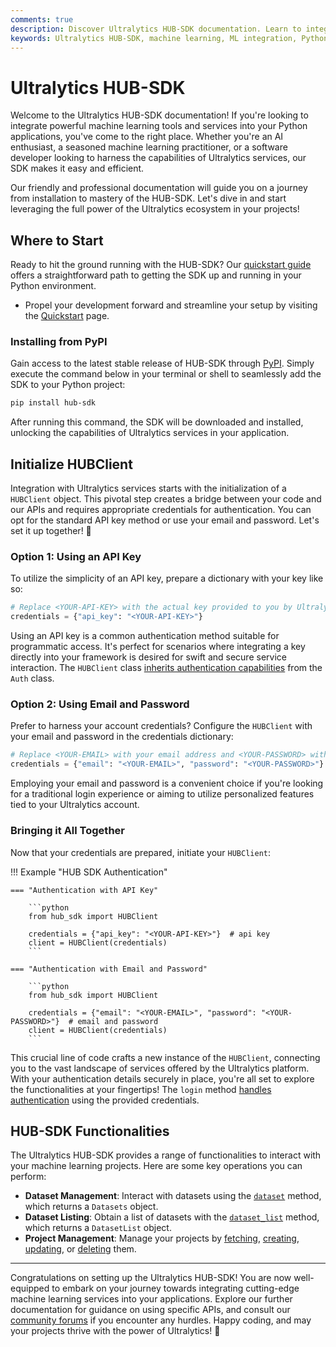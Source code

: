 ```yaml
---
comments: true
description: Discover Ultralytics HUB-SDK documentation. Learn to integrate machine learning tools and services into your Python applications. Quickstart guide, installation & more!
keywords: Ultralytics HUB-SDK, machine learning, ML integration, Python SDK, AI tools, HUBClient, API, install HUB-SDK, Ultralytics services
---
```


# Ultralytics HUB-SDK

Welcome to the Ultralytics HUB-SDK documentation! If you're looking to integrate powerful machine learning tools and services into your Python applications, you've come to the right place. Whether you're an AI enthusiast, a seasoned machine learning practitioner, or a software developer looking to harness the capabilities of Ultralytics services, our SDK makes it easy and efficient.

Our friendly and professional documentation will guide you on a journey from installation to mastery of the HUB-SDK. Let's dive in and start leveraging the full power of the Ultralytics ecosystem in your projects!

## Where to Start

Ready to hit the ground running with the HUB-SDK? Our [quickstart guide](quickstart.md) offers a straightforward path to getting the SDK up and running in your Python environment.

-   Propel your development forward and streamline your setup by visiting the [Quickstart](quickstart.md) page.

### Installing from PyPI

Gain access to the latest stable release of HUB-SDK through [PyPI](https://pypi.org/project/hub-sdk/). Simply execute the command below in your terminal or shell to seamlessly add the SDK to your Python project:

```bash
pip install hub-sdk
```

After running this command, the SDK will be downloaded and installed, unlocking the capabilities of Ultralytics services in your application.

## Initialize HUBClient

Integration with Ultralytics services starts with the initialization of a `HUBClient` object. This pivotal step creates a bridge between your code and our APIs and requires appropriate credentials for authentication. You can opt for the standard API key method or use your email and password. Let's set it up together! 🚀

### Option 1: Using an API Key

To utilize the simplicity of an API key, prepare a dictionary with your key like so:

```python
# Replace <YOUR-API-KEY> with the actual key provided to you by Ultralytics.
credentials = {"api_key": "<YOUR-API-KEY>"}
```

Using an API key is a common authentication method suitable for programmatic access. It's perfect for scenarios where integrating a key directly into your framework is desired for swift and secure service interaction.  The `HUBClient` class [inherits authentication capabilities](https://docs.ultralytics.com/hub/sdk/reference/hub_client/) from the `Auth` class.

### Option 2: Using Email and Password

Prefer to harness your account credentials? Configure the `HUBClient` with your email and password in the credentials dictionary:

```python
# Replace <YOUR-EMAIL> with your email address and <YOUR-PASSWORD> with your password.
credentials = {"email": "<YOUR-EMAIL>", "password": "<YOUR-PASSWORD>"}
```

Employing your email and password is a convenient choice if you're looking for a traditional login experience or aiming to utilize personalized features tied to your Ultralytics account.

### Bringing it All Together

Now that your credentials are prepared, initiate your `HUBClient`:

!!! Example "HUB SDK Authentication"

    === "Authentication with API Key"

        ```python
        from hub_sdk import HUBClient

        credentials = {"api_key": "<YOUR-API-KEY>"}  # api key
        client = HUBClient(credentials)
        ```

    === "Authentication with Email and Password"

        ```python
        from hub_sdk import HUBClient

        credentials = {"email": "<YOUR-EMAIL>", "password": "<YOUR-PASSWORD>"}  # email and password
        client = HUBClient(credentials)
        ```

This crucial line of code crafts a new instance of the `HUBClient`, connecting you to the vast landscape of services offered by the Ultralytics platform. With your authentication details securely in place, you're all set to explore the functionalities at your fingertips! The `login` method [handles authentication](https://docs.ultralytics.com/hub/sdk/reference/hub_client/#login) using the provided credentials.

## HUB-SDK Functionalities

The Ultralytics HUB-SDK provides a range of functionalities to interact with your machine learning projects. Here are some key operations you can perform:

-   **Dataset Management**: Interact with datasets using the [`dataset`](https://docs.ultralytics.com/hub/sdk/reference/hub_client/#dataset) method, which returns a `Datasets` object.
-   **Dataset Listing**: Obtain a list of datasets with the [`dataset_list`](https://docs.ultralytics.com/hub/sdk/reference/hub_client/#dataset_list) method, which returns a `DatasetList` object.
-   **Project Management**: Manage your projects by [fetching](https://docs.ultralytics.com/hub/sdk/project/#fetch-a-project-by-id), [creating](https://docs.ultralytics.com/hub/sdk/project/#create-a-new-project), [updating](https://docs.ultralytics.com/hub/sdk/project/#update-existing-project), or [deleting](https://docs.ultralytics.com/hub/sdk/project/#delete-a-project) them.

---

Congratulations on setting up the Ultralytics HUB-SDK! You are now well-equipped to embark on your journey towards integrating cutting-edge machine learning services into your applications. Explore our further documentation for guidance on using specific APIs, and consult our [community forums](https://community.ultralytics.com/) if you encounter any hurdles. Happy coding, and may your projects thrive with the power of Ultralytics! 🌟
